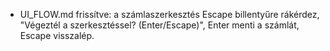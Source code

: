 - UI_FLOW.md frissítve: a számlaszerkesztés Escape billentyűre rákérdez, "Végeztél a szerkesztéssel? (Enter/Escape)", Enter menti a számlát, Escape visszalép.
